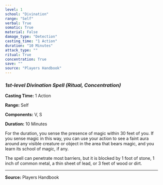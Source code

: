 ```yaml
---
level: 1
school: "Divination"
range: "Self"
verbal: True
somatic: True
material: False
damage_type: "Detection"
casting_time: "1 Action"
duration: "10 Minutes"
attack_type: ""
ritual: True
concentration: True
save: ""
source: "Players Handbook"
---
```


### *1st-level Divination Spell* *(Ritual, Concentration)*

**Casting Time:** 1 Action

**Range:** Self

**Components:** V, S

**Duration:** 10 Minutes

For the duration, you sense the presence of magic within 30 feet of you. If you sense magic in this way, you can use your action to see a faint aura around any visible creature or object in the area that bears magic, and you learn its school of magic, if any.
 
 The spell can penetrate most barriers, but it is blocked by 1 foot of stone, 1 inch of common metal, a thin sheet of lead, or 3 feet of wood or dirt.

---
**Source:** Players Handbook
